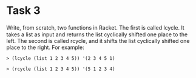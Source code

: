 # Task 3
Write, from scratch, two functions in Racket. The ﬁrst is called lcycle. It takes a list as input and returns the list cyclically shifted one place to the left. The second is called rcycle, and it shifts the list cyclically shifted one place to the right. 
For example: 
```Racket
> (lcycle (list 1 2 3 4 5)) '(2 3 4 5 1) 
```
```Racket
> (rcycle (list 1 2 3 4 5)) '(5 1 2 3 4)
```



```Racket

```
